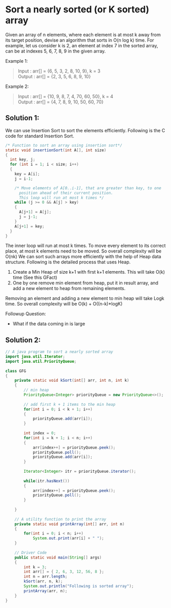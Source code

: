 # Sort a nearly sorted (or K sorted) array

Given an array of n elements, where each element is at most k away from its target position, devise an algorithm that sorts in O(n log k) time. For example, let us consider k is 2, an element at index 7 in the sorted array, can be at indexes 5, 6, 7, 8, 9 in the given array.

Example 1:
>Input : arr[] = {6, 5, 3, 2, 8, 10, 9}, k = 3\
>Output : arr[] = {2, 3, 5, 6, 8, 9, 10}

Example 2:
>Input : arr[] = {10, 9, 8, 7, 4, 70, 60, 50}, k = 4\
>Output : arr[] = {4, 7, 8, 9, 10, 50, 60, 70}

## Solution 1:
We can use Insertion Sort to sort the elements efficiently. Following is the C code for standard Insertion Sort.
```java
/* Function to sort an array using insertion sort*/
static void insertionSort(int A[], int size)
{
  int key, j;
  for (int i = 1; i < size; i++)
  {
    key = A[i];
    j = i-1;

    /* Move elements of A[0..i-1], that are greater than key, to one
      position ahead of their current position.
      This loop will run at most k times */
    while (j >= 0 && A[j] > key)
    {
      A[j+1] = A[j];
      j = j-1;
    }
    A[j+1] = key;
  }
}
```

The inner loop will run at most k times. To move every element to its correct place, at most k elements need to be moved. So overall complexity will be O(nk)
We can sort such arrays more efficiently with the help of Heap data structure. Following is the detailed process that uses Heap.
1) Create a Min Heap of size k+1 with first k+1 elements. This will take O(k) time (See this GFact)
2) One by one remove min element from heap, put it in result array, and add a new element to heap from remaining elements.

Removing an element and adding a new element to min heap will take Logk time. So overall complexity will be O(k) + O((n-k)*logK)

Followup Question:
- What if the data coming in is large

## Solution 2:
```java
// A java program to sort a nearly sorted array 
import java.util.Iterator; 
import java.util.PriorityQueue; 
  
class GFG  
{ 
    private static void kSort(int[] arr, int n, int k)  
    {
        // min heap 
        PriorityQueue<Integer> priorityQueue = new PriorityQueue<>(); 
  
        // add first k + 1 items to the min heap 
        for(int i = 0; i < k + 1; i++) 
        { 
            priorityQueue.add(arr[i]); 
        } 
  
        int index = 0; 
        for(int i = k + 1; i < n; i++)  
        { 
            arr[index++] = priorityQueue.peek(); 
            priorityQueue.poll(); 
            priorityQueue.add(arr[i]); 
        } 
  
        Iterator<Integer> itr = priorityQueue.iterator(); 
  
        while(itr.hasNext())  
        { 
            arr[index++] = priorityQueue.peek(); 
            priorityQueue.poll(); 
        } 
  
    } 
  
    // A utility function to print the array 
    private static void printArray(int[] arr, int n)  
    { 
        for(int i = 0; i < n; i++) 
            System.out.print(arr[i] + " "); 
    } 
  
    // Driver Code 
    public static void main(String[] args)  
    { 
        int k = 3; 
        int arr[] = { 2, 6, 3, 12, 56, 8 }; 
        int n = arr.length; 
        kSort(arr, n, k); 
        System.out.println("Following is sorted array"); 
        printArray(arr, n); 
    } 
}
```
